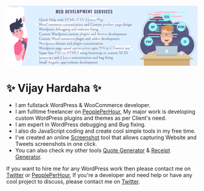 <img src="https://raw.githubusercontent.com/vijayhardaha/vijayhardaha/master/banner.png" alt="Vijay Hardaha" />

# ✨ Vijay Hardaha ✨

- I am fullstack WordPress & WooCommerce developer.
- I am fulltime freelancer on [PeoplePerHour](https://pph.me/vijayhardaha/), My major work is developing custom WordPress plugins and themes as per Client's need.
- I am expert in WordPress debugging and Bug fixing.
- I also do JavaScript coding and create cool simple tools in my free time.
- I've created an online [Screenshot](https://webscreenshot.now.sh/) tool that allows capturing Website and Tweets screenshots in one click.
- You can also check my other tools [Quote Generator](http://quoteit.now.sh/) & [Receipt Generator](https://receipt-generator.now.sh/).

If you want to hire me for any WordPress work then please contact me on [Twitter](https://twitter.com/vijayhardaha/) or [PeoplePerHour](https://pph.me/vijayhardaha/), If you're a developer and need help or have any cool project to discuss, please contact me on [Twitter](https://twitter.com/vijayhardaha/).


